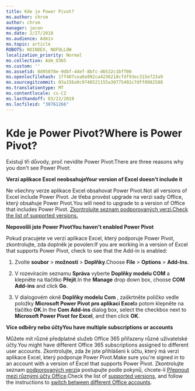 ```yaml
---
title: Kde je Power Pivot?
ms.author: chrsm
author: chrsm
manager: jecon
ms.date: 2/27/2018
ms.audience: Admin
ms.topic: article
ROBOTS: NOINDEX, NOFOLLOW
localization_priority: Normal
ms.collection: Adm_O365
ms.custom: ''
ms.assetid: 0d95078e-9dbf-4def-8bfc-d6532c1bff00
ms.openlocfilehash: 1ff407cea0a992ca4236218cfdf93ec315e723a9
ms.sourcegitcommit: 03a156a9c9740521155a30775492c7dff0982588
ms.translationtype: MT
ms.contentlocale: cs-CZ
ms.lasthandoff: 03/22/2019
ms.locfileid: "30761266"
---
```

# <a name="where-is-power-pivot"></a><span data-ttu-id="e6b83-102">Kde je Power Pivot?</span><span class="sxs-lookup"><span data-stu-id="e6b83-102">Where is Power Pivot?</span></span>

<span data-ttu-id="e6b83-103">Existují tři důvody, proč nevidíte Power Pivot:</span><span class="sxs-lookup"><span data-stu-id="e6b83-103">There are three reasons why you don't see Power Pivot:</span></span>
  
 <span data-ttu-id="e6b83-104">**Verzi aplikace Excel neobsahuje**</span><span class="sxs-lookup"><span data-stu-id="e6b83-104">**Your version of Excel doesn't include it**</span></span>
  
<span data-ttu-id="e6b83-105">Ne všechny verze aplikace Excel obsahovat Power Pivot.</span><span class="sxs-lookup"><span data-stu-id="e6b83-105">Not all versions of Excel include Power Pivot.</span></span> <span data-ttu-id="e6b83-106">Je třeba provést upgrade na verzi sady Office, který obsahuje Power Pivot.</span><span class="sxs-lookup"><span data-stu-id="e6b83-106">You will need to upgrade to a version of Office that includes Power Pivot.</span></span> [<span data-ttu-id="e6b83-107">Zkontrolujte seznam podporovaných verzí.</span><span class="sxs-lookup"><span data-stu-id="e6b83-107">Check the list of supported versions.</span></span>](https://support.office.com/article/aa64e217-4b6e-410b-8337-20b87e1c2a4b.aspx)
  
 <span data-ttu-id="e6b83-108">**Nepovolili jste Power Pivot**</span><span class="sxs-lookup"><span data-stu-id="e6b83-108">**You haven't enabled Power Pivot**</span></span>
  
<span data-ttu-id="e6b83-109">Pokud pracujete ve verzi aplikace Excel, který podporuje Power Pivot, zkontrolujte, zda doplněk je povolen:</span><span class="sxs-lookup"><span data-stu-id="e6b83-109">If you are working in a version of Excel that supports Power Pivot, check to see that the Add-in is enabled:</span></span>
  
1. <span data-ttu-id="e6b83-110">Zvolte **soubor** \> **možností** \> **Doplňky**.</span><span class="sxs-lookup"><span data-stu-id="e6b83-110">Choose **File** \> **Options** \> **Add-Ins**.</span></span>
    
2. <span data-ttu-id="e6b83-111">V rozevíracím seznamu **Správa** vyberte **Doplňky modelu COM** a klepněte na tlačítko **Přejít**.</span><span class="sxs-lookup"><span data-stu-id="e6b83-111">In the **Manage** drop down box, choose **COM Add-ins** and click **Go**.</span></span>
    
3. <span data-ttu-id="e6b83-112">V dialogovém okně **Doplňky modelu Com** , zaškrtněte políčko vedle položky **Microsoft Power Pivot pro aplikaci Excel**a potom klepněte na tlačítko **OK**.</span><span class="sxs-lookup"><span data-stu-id="e6b83-112">In the **Com Add-ins** dialog box, select the checkbox next to **Microsoft Power Pivot for Excel**, and then click **OK**.</span></span> 
    
 <span data-ttu-id="e6b83-113">**Více odběry nebo účty**</span><span class="sxs-lookup"><span data-stu-id="e6b83-113">**You have multiple subscriptions or accounts**</span></span>
  
<span data-ttu-id="e6b83-114">Můžete mít různé předplatné služeb Office 365 přiřazeny různé uživatelské účty.</span><span class="sxs-lookup"><span data-stu-id="e6b83-114">You might have different Office 365 subscriptions assigned to different user accounts.</span></span> <span data-ttu-id="e6b83-115">Zkontrolujte, zda že jste přihlášeni k účtu, který má verzi aplikace Excel, který podporuje Power Pivot.</span><span class="sxs-lookup"><span data-stu-id="e6b83-115">Make sure you're signed in to an account with a version of Excel that supports Power Pivot.</span></span> <span data-ttu-id="e6b83-116">Zkontrolujte seznam [podporovaných verzí](https://support.office.com/article/aa64e217-4b6e-410b-8337-20b87e1c2a4b.aspx)a postupujte podle pokynů, chcete-li [Přepnout mezi různými účty Office](https://support.office.com/article/b9582171-fd1f-4284-9846-bdd72bb28426.aspx#BKMK_WebSwitchAccounts).</span><span class="sxs-lookup"><span data-stu-id="e6b83-116">Check the list of [supported versions](https://support.office.com/article/aa64e217-4b6e-410b-8337-20b87e1c2a4b.aspx), and follow the instructions to [switch between different Office accounts](https://support.office.com/article/b9582171-fd1f-4284-9846-bdd72bb28426.aspx#BKMK_WebSwitchAccounts).</span></span>
  

